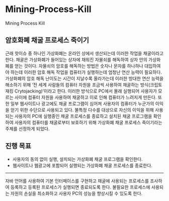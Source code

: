 # Mining-Process-Kill
Mining Process Kill

## 암호화폐 채굴 프로세스 죽이기

근래 핫이슈 중 하나인 가상화폐는 온라인 상에서 생산되는데 이러한 작업을 채굴이라고 한다. 채굴은 가상화폐가 들어있는 상자에 채워진 자물쇠를 해독하여 상자 안의 가상화폐를 얻는 것이다. 자물쇠의 암호를 해독하는 방법은 숫자나 문자를 하나하나 대입하여야 하는데 이러한 암호 해독 작업을 컴퓨터가 실행하는데 엄청난 연산 능력이 필요하다. 가상화폐의 암호 해독 난이도는 시간이 지날수록 올라가는데 이러한 방대한 연산 능력을 해소하기 위해 ‘전 세계 사람들의 컴퓨터 자원을 조금씩 사용하여 채굴하는 방식(크립토재킹 Crytojacking)’이라고 한다. 이러한 방식으로 PC에서 몰래 실행되어 사용자가 모르는 사이에 컴퓨터 자원을 사용하여 채굴하고 이로 인해 컴퓨터가 느려지게 만든다. 또한 일부 웹사이트나 광고에도 채굴 프로그램이 심어져 사용자의 컴퓨터가 누군가의 이익을 얻기 위한 수단으로 사용되고 있다. 불특정 다수를 대상으로 자신의 이익을 위해 사용되는 사용자의 PC에 실행중인 채굴 프로세스를 종료하고 설치된 채굴 프로그램을 확인하여 사용자의 컴퓨터를 채굴로부터 보호하기 위해 가상화폐 채굴 프로세스 죽이기라는 주제를 선정하게 되었다.


## 진행 목표


- 사용자의 동의 없이 실행, 설치되는 가상화폐 채굴 프로그램을 확인한다.
- 웹사이트나 웹광고에 포함되어 실행되는 가상화폐 채굴 프로세스를 종료한다.

---

자바 언어를 사용하여 기본 인터페이스를 구현하고 채굴에 사용되는 프로세스를 조사하여 등록하고 등록된 프로세스가 실행되면 종료되도록 한다. 불필요한 프로세스에 사용되는 자원의 손실을 최소화하고 사용자 PC의 성능을 향상시킬 수 있도록 한다.



